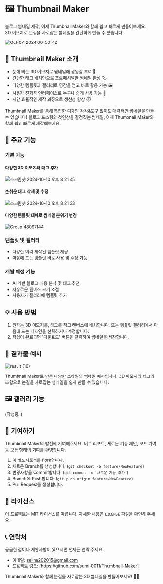 # 🖼️ Thumbnail Maker

블로그 썸네일 제작, 이제 Thumbnail Maker와 함께 쉽고 빠르게 만들어보세요.  
3D 이모지로 눈길을 사로잡는 썸네일을 간단하게 만들 수 있습니다!

![Oct-07-2024 00-50-42](https://github.com/user-attachments/assets/d4ab6fd3-58c9-4bdb-a2af-ddccd361bdb6)

## 🤔 Thumbnail Maker 소개

- 눈에 띄는 3D 이모지로 썸네일에 생동감 부여 🌟
- 간단한 태그 배치만으로 프로페셔널한 썸네일 완성 🏷️
- 다양한 템플릿과 갤러리로 영감을 얻고 바로 활용 가능 🖼️
- 사용자 친화적 인터페이스로 누구나 쉽게 사용 가능 🙌
- 시간 효율적인 제작 과정으로 생산성 향상 ⏱️

Thumbnail Maker를 통해 복잡한 디자인 감각&도구 없이도 매력적인 썸네일을 만들 수 있습니다!
블로그 포스팅의 첫인상을 결정짓는 썸네일, 이제 Thumbnail Maker와 함께 쉽고 빠르게 제작해보세요.

## 🚀 주요 기능

### 기본 기능

#### 다양한 3D 이모지와 태그 추가

![스크린샷 2024-10-10 오후 8 21 45](https://github.com/user-attachments/assets/96ce682f-6275-4197-b35c-65910ee57669)

#### 손쉬운 태그 삭제 및 수정

![스크린샷 2024-10-10 오후 8 21 33](https://github.com/user-attachments/assets/e63dfe91-1991-4905-be33-aa4a8709ea89)

#### 다양한 템플릿 테마로 썸네일 분위기 변경

![Group 48097144](https://github.com/user-attachments/assets/d9b986b8-0d6a-4520-a42f-90dc05ddeb50)

### 템플릿 및 갤러리

- 다양한 미리 제작된 템플릿 제공
- 마음에 드는 템플릿 바로 사용 및 수정 가능

### 개발 예정 기능

- AI 기반 블로그 내용 분석 및 태그 추천
- 자유로운 캔버스 크기 조절
- 사용자가 갤러리에 템플릿 추가

## 💡 사용 방법

1. 원하는 3D 이모지를, 태그를 적고 캔버스에 배치합니다. 또는 템플릿 갤러리에서 마음에 드는 디자인을 선택하거나 수정합니다.
2. 작업이 완료되면 '다운로드' 버튼을 클릭하여 썸네일을 저장합니다.

## 🎨 결과물 예시

![result (16)](https://github.com/user-attachments/assets/eca2734b-613e-49ed-851c-5d132a2f0b0f)

Thumbnail Maker로 만든 다양한 스타일의 썸네일 예시입니다. 3D 이모지와 태그의 조합으로 눈길을 사로잡는 썸네일을 쉽게 만들 수 있습니다.

## 🖼️ 갤러리 기능

(작성중..)


## 🤝 기여하기

Thumbnail Maker의 발전에 기여해주세요. 버그 리포트, 새로운 기능 제안, 코드 기여 등 모든 형태의 기여를 환영합니다.

1. 이 레포지토리를 Fork합니다.
2. 새로운 Branch를 생성합니다. (`git checkout -b feature/NewFeature`)
3. 변경사항을 Commit합니다. (`git commit -m '새로운 기능 추가'`)
4. Branch에 Push합니다. (`git push origin feature/NewFeature`)
5. Pull Request를 생성합니다.

<!-- 자세한 가이드는 [CONTRIBUTING.md](CONTRIBUTING.md)를 참고해 주세요. -->

## 📝 라이선스

이 프로젝트는 MIT 라이선스를 따릅니다. 자세한 내용은 `LICENSE` 파일을 확인해 주세요.

## 📞 연락처

궁금한 점이나 제안사항이 있으시면 언제든 연락 주세요.

- 이메일: selina202015@gmail.com
- 프로젝트 링크: [https://github.com/sumi-0011/Thumbnail-Maker]

Thumbnail Maker와 함께 눈길을 사로잡는 3D 썸네일을 만들어보세요! 🎨✨
